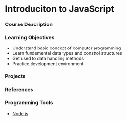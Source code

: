 # Introduciton to JavaScript

### Course Description

### Learning Objectives

- Understand basic concept of computer programming
- Learn fundemental data types and constrol structures
- Get used to data handling methods
- Practice development environment

### Projects

### References

### Programming Tools

- [Node.js](https://nodejs.org/en/)

